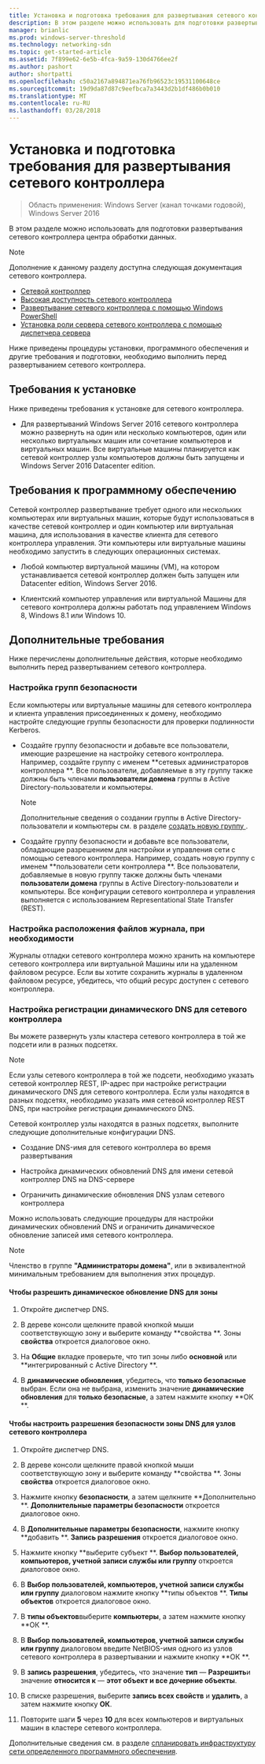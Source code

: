 ```yaml
---
title: Установка и подготовка требования для развертывания сетевого контроллера
description: В этом разделе можно использовать для подготовки развертывания сетевого контроллера центра обработки данных.
manager: brianlic
ms.prod: windows-server-threshold
ms.technology: networking-sdn
ms.topic: get-started-article
ms.assetid: 7f899e62-6e5b-4fca-9a59-130d4766ee2f
ms.author: pashort
author: shortpatti
ms.openlocfilehash: c50a2167a894871ea76fb96523c19531100648ce
ms.sourcegitcommit: 19d9da87d87c9eefbca7a3443d2b1df486b0b010
ms.translationtype: MT
ms.contentlocale: ru-RU
ms.lasthandoff: 03/28/2018
---
```

# <a name="installation-and-preparation-requirements-for-deploying-network-controller"></a>Установка и подготовка требования для развертывания сетевого контроллера

>Область применения: Windows Server (канал точками годовой), Windows Server 2016

В этом разделе можно использовать для подготовки развертывания сетевого контроллера центра обработки данных.  
  
> [!NOTE]  
> Дополнение к данному разделу доступна следующая документация сетевого контроллера.  
> 
> - [Сетевой контроллер](../technologies/network-controller/Network-Controller.md)
> - [Высокая доступность сетевого контроллера](../technologies/network-controller/network-controller-high-availability.md)
> - [Развертывание сетевого контроллера с помощью Windows PowerShell](../deploy/Deploy-Network-Controller-using-Windows-PowerShell.md)  
> - [Установка роли сервера сетевого контроллера с помощью диспетчера сервера](../technologies/network-controller/Install-the-Network-Controller-server-role-using-Server-Manager.md)  

Ниже приведены процедуры установки, программного обеспечения и другие требования и подготовки, необходимо выполнить перед развертыванием сетевого контроллера.

## <a name="installation-requirements"></a>Требования к установке

Ниже приведены требования к установке для сетевого контроллера.

- Для развертываний Windows Server 2016 сетевого контроллера можно развернуть на один или несколько компьютеров, один или несколько виртуальных машин или сочетание компьютеров и виртуальных машин. Все виртуальные машины планируется как сетевой контроллер узлы компьютеров должны быть запущены и Windows Server 2016 Datacenter edition.

## <a name="software-requirements"></a>Требования к программному обеспечению

Сетевой контроллер развертывание требует одного или нескольких компьютерах или виртуальных машин, которые будут использоваться в качестве сетевой контроллер и один компьютер или виртуальная машина, для использования в качестве клиента для сетевого контроллера управления. Эти компьютеры или виртуальные машины необходимо запустить в следующих операционных системах.  

- Любой компьютер виртуальной машины (VM), на котором устанавливается сетевой контроллер должен быть запущен или Datacenter edition, Windows Server 2016.  
  
- Клиентский компьютер управления или виртуальной Машины для сетевого контроллера должны работать под управлением Windows 8, Windows 8.1 или Windows 10.  
  
## <a name="additional-requirements"></a>Дополнительные требования

Ниже перечислены дополнительные действия, которые необходимо выполнить перед развертыванием сетевого контроллера.
  
### <a name="configure-security-groups"></a>Настройка групп безопасности
  
Если компьютеры или виртуальные машины для сетевого контроллера и клиента управления присоединенных к домену, необходимо настройте следующие группы безопасности для проверки подлинности Kerberos.

- Создайте группу безопасности и добавьте все пользователи, имеющие разрешение на настройку сетевого контроллера. Например, создайте группу с именем **сетевых администраторов контроллера **. Все пользователи, добавляемые в эту группу также должны быть членами **пользователи домена** группы в Active Directory-пользователи и компьютеры.  
  
    > [!NOTE]  
    > Дополнительные сведения о создании группы в Active Directory-пользователи и компьютеры см. в разделе [создать новую группу ](https://technet.microsoft.com/en-us/library/cc783256(v=ws.10).aspx).  

- Создайте группу безопасности и добавьте все пользователи, обладающие разрешением для настройки и управления сети с помощью сетевого контроллера.  Например, создать новую группу с именем **пользователи сети контроллера **. Все пользователи, добавляемые в новую группу также должны быть членами **пользователи домена** группы в Active Directory-пользователи и компьютеры. Все конфигурации сетевого контроллера и управления выполняется с использованием Representational State Transfer \(REST\).

### <a name="configure-log-file-locations-if-needed"></a>Настройка расположения файлов журнала, при необходимости

Журналы отладки сетевого контроллера можно хранить на компьютере сетевого контроллера или виртуальной Машины или на удаленном файловом ресурсе. Если вы хотите сохранить журналы в удаленном файловом ресурсе, убедитесь, что общий ресурс доступен с сетевого контроллера.

### <a name="configure-dynamic-dns-registration-for-network-controller"></a>Настройка регистрации динамического DNS для сетевого контроллера
  
Вы можете развернуть узлы кластера сетевого контроллера в той же подсети или в разных подсетях. 

>[!NOTE]
>Если узлы сетевого контроллера в той же подсети, необходимо указать сетевой контроллер REST, IP-адрес при настройке регистрации динамического DNS для сетевого контроллера. Если узлы находятся в разных подсетях, необходимо указать имя сетевой контроллер REST DNS, при настройке регистрации динамического DNS.

Сетевой контроллер узлы находятся в разных подсетях, выполните следующие дополнительные конфигурации DNS.

- Создание DNS-имя для сетевого контроллера во время развертывания

- Настройка динамических обновлений DNS для имени сетевой контроллер DNS на DNS-сервере

- Ограничить динамические обновления DNS узлам сетевого контроллера

Можно использовать следующие процедуры для настройки динамических обновлений DNS и ограничить динамическое обновление записей имя сетевого контроллера.

> [!NOTE]
> Членство в группе **"Администраторы домена"**, или в эквивалентной минимальным требованием для выполнения этих процедур.
  
#### <a name="to-allow-dns-dynamic-updates-for-a-zone"></a>Чтобы разрешить динамическое обновление DNS для зоны

1. Откройте диспетчер DNS.

2. В дереве консоли щелкните правой кнопкой мыши соответствующую зону и выберите команду **свойства **. Зоны **свойства** откроется диалоговое окно.

3. На **Общие** вкладке проверьте, что тип зоны либо **основной** или **интегрированный с Active Directory **.

4. В **динамические обновления**, убедитесь, что **только безопасные** выбран. Если она не выбрана, изменить значение **динамические обновления** для **только безопасные**, а затем нажмите кнопку **ОК **.

#### <a name="to-configure-dns-zone-security-permissions-for-network-controller-nodes"></a>Чтобы настроить разрешения безопасности зоны DNS для узлов сетевого контроллера

1.  Откройте диспетчер DNS.

2.  В дереве консоли щелкните правой кнопкой мыши соответствующую зону и выберите команду **свойства **. Зоны **свойства** откроется диалоговое окно.

3.  Нажмите кнопку **безопасности**, а затем щелкните **Дополнительно **. **Дополнительные параметры безопасности** откроется диалоговое окно.

4. В **Дополнительные параметры безопасности**, нажмите кнопку **добавить **. **Запись разрешения** откроется диалоговое окно.
  
5. Нажмите кнопку **выберите субъект **. **Выбор пользователей, компьютеров, учетной записи службы или группу** откроется диалоговое окно.

6. В **Выбор пользователей, компьютеров, учетной записи службы или группу** диалоговом нажмите кнопку **типы объектов **. **Типы объектов** откроется диалоговое окно. 

7. В **типы объектов**выберите **компьютеры**, а затем нажмите кнопку **ОК **.

8. В **Выбор пользователей, компьютеров, учетной записи службы или группу** диалоговом введите NetBIOS-имя одного из узлов сетевого контроллера в развертывании и нажмите кнопку **ОК **.

9. В **запись разрешения**, убедитесь, что значение **тип** — **Разрешить**и значение **относится к** — **этот объект и все дочерние объекты**.
  
10. В списке разрешения, выберите **запись всех свойств** и **удалить**, а затем нажмите кнопку **ОК**.

11. Повторите шаги **5** через **10** для всех компьютеров и виртуальных машин в кластере сетевого контроллера.

Дополнительные сведения см. в разделе [спланировать инфраструктуру сети определенного программного обеспечения](https://technet.microsoft.com/windows-server-docs/networking/sdn/plan/plan-a-software-defined-network-infrastructure).
